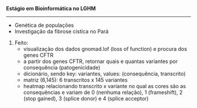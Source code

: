 **Estágio em Bioinformática no LGHM**
_________________________________________________________
- Genética de populações
- Investigação da fibrose cistíca no Pará

1. Feito:
   - visualização dos dados gnomad.lof (loss of function) e procura dos genes CFTR
   - a partir dos genes CFTR, retornar quais e quantas variantes por consequência (patogenicidade)
   - dicionário, sendo key: variantes, values: (consequência, transcrito)
   - matriz (6,145): 6 transcritos x 145 variantes
   - heatmap relacionando transcrito x variante no qual as cores são as consequências e variam de 0 (nenhuma relação), 1 (frameshift), 2 (stop gained), 3 (splice donor) e 4 (splice acceptor)


      

